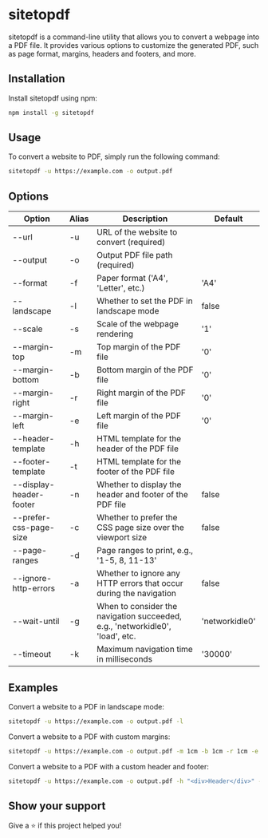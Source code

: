 # sitetopdf

sitetopdf is a command-line utility that allows you to convert a webpage into a PDF file. It provides various options to customize the generated PDF, such as page format, margins, headers and footers, and more.

## Installation

Install sitetopdf using npm:

```bash
npm install -g sitetopdf
```

## Usage

To convert a website to PDF, simply run the following command:

```bash
sitetopdf -u https://example.com -o output.pdf
```

## Options

| Option                  | Alias | Description                                                                   | Default        |
| ----------------------- | ----- | ----------------------------------------------------------------------------- | -------------- |
| --url                   | -u    | URL of the website to convert (required)                                      |                |
| --output                | -o    | Output PDF file path (required)                                               |                |
| --format                | -f    | Paper format ('A4', 'Letter', etc.)                                           | 'A4'           |
| --landscape             | -l    | Whether to set the PDF in landscape mode                                      | false          |
| --scale                 | -s    | Scale of the webpage rendering                                                | '1'            |
| --margin-top            | -m    | Top margin of the PDF file                                                    | '0'            |
| --margin-bottom         | -b    | Bottom margin of the PDF file                                                 | '0'            |
| --margin-right          | -r    | Right margin of the PDF file                                                  | '0'            |
| --margin-left           | -e    | Left margin of the PDF file                                                   | '0'            |
| --header-template       | -h    | HTML template for the header of the PDF file                                  |                |
| --footer-template       | -t    | HTML template for the footer of the PDF file                                  |                |
| --display-header-footer | -n    | Whether to display the header and footer of the PDF file                      | false          |
| --prefer-css-page-size  | -c    | Whether to prefer the CSS page size over the viewport size                    | false          |
| --page-ranges           | -d    | Page ranges to print, e.g., '1-5, 8, 11-13'                                   |                |
| --ignore-http-errors    | -a    | Whether to ignore any HTTP errors that occur during the navigation            | false          |
| --wait-until            | -g    | When to consider the navigation succeeded, e.g., 'networkidle0', 'load', etc. | 'networkidle0' |
| --timeout               | -k    | Maximum navigation time in milliseconds                                       | '30000'        |

## Examples

Convert a website to a PDF in landscape mode:

```bash
sitetopdf -u https://example.com -o output.pdf -l
```

Convert a website to a PDF with custom margins:

```bash
sitetopdf -u https://example.com -o output.pdf -m 1cm -b 1cm -r 1cm -e 1cm
```

Convert a website to a PDF with a custom header and footer:

```bash
sitetopdf -u https://example.com -o output.pdf -h "<div>Header</div>" -t "<div>Footer</div>" -n
```

## Show your support

Give a ⭐️ if this project helped you!
